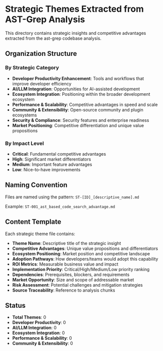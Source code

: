# Strategic Themes Extracted from AST-Grep Analysis

This directory contains strategic insights and competitive advantages extracted from the ast-grep codebase analysis.

## Organization Structure

### By Strategic Category
- **Developer Productivity Enhancement**: Tools and workflows that improve developer efficiency
- **AI/LLM Integration**: Opportunities for AI-assisted development
- **Ecosystem Integration**: Positioning within the broader development ecosystem
- **Performance & Scalability**: Competitive advantages in speed and scale
- **Community & Extensibility**: Open-source community and plugin ecosystems
- **Security & Compliance**: Security features and enterprise readiness
- **Market Positioning**: Competitive differentiation and unique value propositions

### By Impact Level
- **Critical**: Fundamental competitive advantages
- **High**: Significant market differentiators
- **Medium**: Important feature advantages
- **Low**: Nice-to-have improvements

## Naming Convention
Files are named using the pattern: `ST-[ID]_[descriptive_name].md`

Example: `ST-001_ast_based_code_search_advantage.md`

## Content Template
Each strategic theme file contains:
- **Theme Name**: Descriptive title of the strategic insight
- **Competitive Advantages**: Unique value propositions and differentiators
- **Ecosystem Positioning**: Market position and competitive landscape
- **Adoption Pathways**: How developers/teams would adopt this capability
- **ROI Metrics**: Measurable business value and impact
- **Implementation Priority**: Critical/High/Medium/Low priority ranking
- **Dependencies**: Prerequisites, blockers, and requirements
- **Market Opportunity**: Size and scope of addressable market
- **Risk Assessment**: Potential challenges and mitigation strategies
- **Source Traceability**: Reference to analysis chunks

## Status
- **Total Themes**: 0
- **Developer Productivity**: 0
- **AI/LLM Integration**: 0
- **Ecosystem Integration**: 0
- **Performance & Scalability**: 0
- **Community & Extensibility**: 0